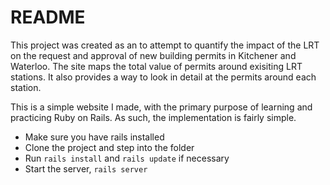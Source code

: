 # README

This project was created as an to attempt to quantify the impact of the LRT on the request and approval of new building permits in Kitchener and Waterloo. The site maps the total value of permits around exisiting LRT stations. It also provides a way to look in detail at the permits around each station.

This is a simple website I made, with the primary purpose of learning and practicing Ruby on Rails. As such, the implementation is fairly simple. 

* Make sure you have rails installed
* Clone the project and step into the folder
* Run `rails install` and `rails update` if necessary
* Start the server, `rails server`
